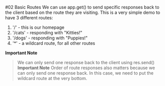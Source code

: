 #02 Basic Routes
We can use app.get() to send specific responses back to the client based on the route they are visiting. 
This is a very simple demo to have 3 different routes: 
1. '/' - this is our homepage
2. '/cats' - responding with "Kitties!"
3. '/dogs' - responding with "Puppies!"
4. '*' - a wildcard route, for all other routes

**Important Note**
> We can only send one response back to the client using res.send()
**Important Note**
>Order of route responses also matters because we can only send one response back. In this case, we need to put the wildcard route at the very bottom.